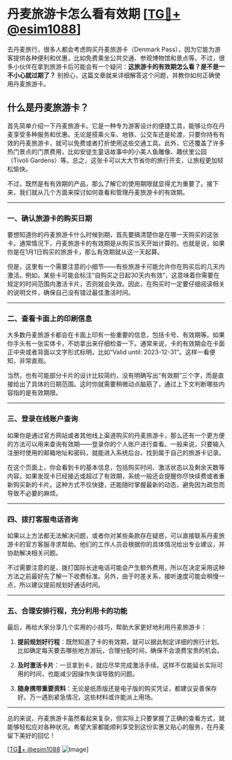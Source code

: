 # 丹麦旅游卡怎么看有效期 [[TG💪+ @esim1088](https://t.me/s/esim1088)]

去丹麦旅行，很多人都会考虑购买丹麦旅游卡（Denmark Pass），因为它能为游客提供各种便利和优惠，比如免费乘坐公共交通、参观博物馆和景点等。不过，很多小伙伴在拿到旅游卡后可能会有一个疑问：**这旅游卡的有效期怎么看？是不是一不小心就过期了？** 别担心，这篇文章就来详细解答这个问题，并教你如何正确使用丹麦旅游卡。

## 什么是丹麦旅游卡？

首先简单介绍一下丹麦旅游卡。它是一种专为游客设计的便捷工具，能够让你在丹麦享受多种服务和优惠。无论是搭乘火车、地铁、公交车还是轮渡，只要你持有有效的丹麦旅游卡，就可以免费或者打折使用这些交通工具。此外，它还覆盖了许多热门景点的门票费用，比如安徒生童话故事中的小美人鱼雕像、趣伏里公园（Tivoli Gardens）等。总之，这张卡可以大大节省你的旅行开支，让旅程更加轻松愉快。

不过，既然是有有效期的产品，那么了解它的使用期限就显得尤为重要了。接下来，我们就从几个方面来探讨如何查看和管理丹麦旅游卡的有效期。

---

### **一、确认旅游卡的购买日期**

要想知道你的丹麦旅游卡什么时候到期，首先要搞清楚你是在哪一天购买的这张卡。通常情况下，丹麦旅游卡的有效期是从购买当天开始计算的。也就是说，如果你是在1月1日购买的旅游卡，那么有效期就从这一天起算。

但是，这里有一个需要注意的小细节——有些旅游卡可能允许你在购买后的几天内激活。例如，某些卡可能会标注“自购买之日起30天内有效”，这意味着你需要在规定的时间范围内激活卡片，否则就会失效。因此，在购买时一定要仔细阅读相关的说明文件，确保自己没有错过最佳激活时间。

---

### **二、查看卡面上的印刷信息**

大多数丹麦旅游卡都会在卡面上印有一些重要的信息，包括卡号、有效期等。如果你手头有一张实体卡，不妨拿出来仔细检查一下。通常来说，卡的有效期会在卡面正中央或者背面以文字形式标明，比如“Valid until: 2023-12-31”。这样一看便知，非常直观。

当然，也有可能部分卡片的设计比较简约，没有明确写出“有效期”三个字，而是直接给出了具体的日期范围。这时你就需要稍微动点脑筋了，通过上下文判断哪些内容指的是有效期限。

---

### **三、登录在线账户查询**

如果你是通过官方网站或者其他线上渠道购买的丹麦旅游卡，那么还有一个更方便的方法可以用来查询有效期——登录你的个人账户进行查看。一般来说，只要输入注册时使用的邮箱地址和密码，就能进入系统后台，找到属于自己的旅游卡记录。

在这个页面上，你会看到卡的基本信息，包括购买时间、激活状态以及剩余天数等内容。如果发现卡已经接近或超过了有效期，系统一般还会提醒你尽快续费或者重新购买新的卡片。这种方式不仅快捷，还能随时掌握最新的动态，避免因为疏忽而导致不必要的麻烦。

---

### **四、拨打客服电话咨询**

如果以上方法都无法解决问题，或者你对某些条款存在疑惑，可以直接联系丹麦旅游卡的官方客服寻求帮助。他们的工作人员会根据你的具体情况给出专业建议，并协助解决相关问题。

不过需要注意的是，拨打国际长途电话可能会产生额外费用，所以在决定采用这种方法之前最好先了解一下收费标准。另外，由于时差关系，接听速度可能会稍慢一点，所以建议提前规划好通话时间。

---

### **五、合理安排行程，充分利用卡的功能**

最后，再给大家分享几个实用的小技巧，帮助大家更好地利用丹麦旅游卡：

1. **提前规划好行程**：既然知道了卡的有效期，就可以据此制定详细的旅行计划。比如确定每天要去哪些地方游玩，合理分配时间，确保不会浪费宝贵的机会。
   
2. **及时激活卡片**：一旦拿到卡，就应尽早完成激活手续。这样不仅能延长实际可用的时间，也能减少因操作失误导致的问题。
   
3. **随身携带重要资料**：无论是纸质版还是电子版的购买凭证，都建议妥善保存好。万一遇到紧急情况，这些材料或许能派上用场。

---

总的来说，丹麦旅游卡虽然看起来复杂，但实际上只要掌握了正确的查看方式，就能够轻松应对各种状况。希望大家都能顺利享受到这份实惠又贴心的服务，在丹麦留下美好的回忆！

[[TG💪+ @esim1088](https://t.me/s/esim1088) ![Image](https://i.postimg.cc/4NQfJmqS/Snipaste-2025-05-13-00-14-12.png)]